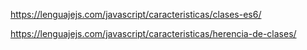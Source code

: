 https://lenguajejs.com/javascript/caracteristicas/clases-es6/

https://lenguajejs.com/javascript/caracteristicas/herencia-de-clases/